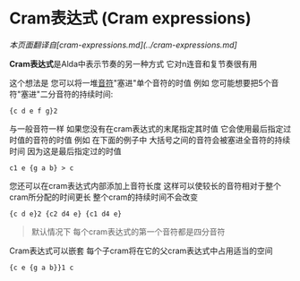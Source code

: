 # Cram表达式 (Cram expressions)

*本页面翻译自[cram-expressions.md](../cram-expressions.md]*

**Cram表达式**是Alda中表示节奏的另一种方式 它对n连音和复节奏很有用

这个想法是 您可以将一堆[音符](notes_zh_cn.md)"塞进"单个音符的时值 例如 您可能想要把5个音符"塞进"二分音符的持续时间:

```alda
{c d e f g}2
```

与一般音符一样 如果您没有在cram表达式的末尾指定其时值 它会使用最后指定过时值的音符的时值 例如 在下面的例子中 大括号之间的音符会被塞进全音符的持续时间 因为这是最后指定过的时值

```alda
c1 e {g a b} > c
```

您还可以在cram表达式内部添加上音符长度 这样可以使较长的音符相对于整个cram所分配的时间更长 整个cram的持续时间不会改变

```alda
{c d e}2 {c2 d4 e} {c1 d4 e}
```

> 默认情况下 每个cram表达式的第一个音符都是四分音符

Cram表达式可以嵌套 每个子cram将在它的父cram表达式中占用适当的空间

```alda
{c e {g a b}}1 c
```

